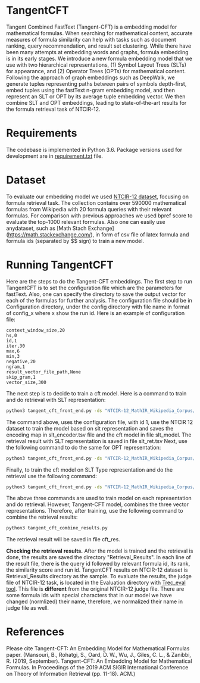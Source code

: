 # TangentCFT
Tangent Combined FastText (Tangent-CFT) is a embedding model for mathematical formulas. When searching for mathematical content, accurate measures of formula similarity can help with tasks such as document ranking, query recommendation, and result set clustering. While there have been many attempts at embedding words and graphs, formula embedding is in its early stages. 
We introduce a new formula embedding model that we use with two hierarchical representations, (1) Symbol Layout Trees (SLTs) for appearance, and (2) Operator Trees (OPTs) for mathematical content. Following the approach of graph embeddings such as DeepWalk, we generate tuples representing paths between pairs of symbols depth-first, embed tuples using the fastText n-gram embedding model, and then represent an SLT or OPT by its average tuple embedding vector. We then combine SLT and OPT embeddings, leading to state-of-the-art results for the formula retrieval task of NTCIR-12.

# Requirements
The codebase is implemented in Python 3.6. Package versions used for development are in [requirement.txt](https://github.com/BehroozMansouri/TangentCFT/blob/master/requirements.txt) file.

# Dataset
To evaluate our embedding model we used [NTCIR-12 dataset](https://www.cs.rit.edu/~rlaz/NTCIR-12_MathIR_Wikipedia_Corpus.zip), focusing on formula retrieval task. The collection contains over 590000 mathematical formulas from Wikipedia with 20 formula queries with their relevant formulas. For comparison with previous approaches we used bpref score to evaluate the top-1000 relevant formulas. 
Also one can easily use anydataset, such as [Math Stach Exchange] (https://math.stackexchange.com/), in form of csv file of latex formula and formula ids (separated by $$ sign) to train a new model. 

# Running TangentCFT
Here are the steps to do the Tangent-CFT embeddings. 
The first step to run TangentCFT is to set the configuration file which are the parameters for fastText. Also, one can specify the directory to save the output vector for each of the formulas for further analysis. The configuration file should be in Configuration directory, under the config directory with file name in format of config_x where x show the run id. Here is an example of configuration file:
```
context_window_size,20
hs,0
id,1
iter,30
max,6
min,3
negative,20
ngram,1
result_vector_file_path,None
skip_gram,1
vector_size,300
```
The next step is to decide to train a cft model. Here is a command to train and do retrieval with SLT representation:
```bash
python3 tangent_cft_front_end.py -ds "NTCIR-12_MathIR_Wikipedia_Corpus/MathTagArticles" -cid 1  -em slt_encoder.tsv --mp slt_model --rf slt_ret.tsv --qd "/TestQueries" --ri 1
```
The command above, uses the configuration file, with id 1, use the NTCIR 12 dataset to train the model based on slt representation and saves the encoding map in slt_encoder.tsv file and the cft model in file slt_model. The retrieval result with SLT representation is saved in file slt_ret.tsv 
Next, use the following command to do the same for OPT representation:
```bash
python3 tangent_cft_front_end.py -ds "NTCIR-12_MathIR_Wikipedia_Corpus/MathTagArticles" --slt False -cid 2  -em opt_encoder.tsv --mp opt_model --tn False --rf opt_ret.tsv --qd "/TestQueries" --tn False --ri 2
```
Finally, to train the cft model on SLT Type representation and do the retrieval use the following command:
```bash
python3 tangent_cft_front_end.py -ds "NTCIR-12_MathIR_Wikipedia_Corpus/MathTagArticles" -cid 3  -em slt_type_encoder.tsv --mp slt_type_model --rf slt_type_ret.tsv --qd "/TestQueries" --et 2 --tn False --ri 3  
```

The above three commands are used to train model on each representation and do retrieval. However, Tangent-CFT model, combines the three vector representations. Therefore, after training, use the following command to combine the retrieval results:
```bash
python3 tangent_cft_combine_results.py
```
The retrieval result will be saved in file cft_res.

**Checking the retrieval results.** After the model is trained and the retrieval is done, the results are saved the directory "Retrieval_Results". In each line of the result file, there is the query id followed by relevant formula id, its rank, the similarity score and run id. TangentCFT results on NTCIR-12 dataset is Retrieval_Results directory as the sample. To evaluate the results, the judge file of NTCIR-12 task, is located in the Evaluation directory with [Trec_eval tool](https://trec.nist.gov/trec_eval/). This file is **different** from the original NTCIR-12 judge file. There are some formula ids with special characters that in our model we have changed (normlized) their name, therefore, we normalized their name in judge file as well.

# References
Please cite Tangent-CFT: An Embedding Model for Mathematical Formulas paper. (Mansouri, B., Rohatgi, S., Oard, D. W., Wu, J., Giles, C. L., & Zanibbi, R. (2019, September). Tangent-CFT: An Embedding Model for Mathematical Formulas. In Proceedings of the 2019 ACM SIGIR International Conference on Theory of Information Retrieval (pp. 11-18). ACM.)
